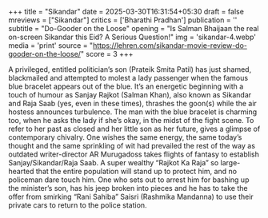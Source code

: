 +++
title = "Sikandar"
date = 2025-03-30T16:31:54+05:30
draft = false
mreviews = ["Sikandar"]
critics = ['Bharathi Pradhan']
publication = ''
subtitle = "Do-Gooder on the Loose"
opening = "Is Salman Bhaijaan the real on-screen Sikandar this Eid? A Serious Question!"
img = 'sikandar-4.webp'
media = 'print'
source = "https://lehren.com/sikandar-movie-review-do-gooder-on-the-loose/"
score = 3
+++

A privileged, entitled politician’s son (Prateik Smita Patil) has just shamed, blackmailed and attempted to molest a lady passenger when the famous blue bracelet appears out of the blue. It’s an energetic beginning with a touch of humour as Sanjay Rajkot (Salman Khan), also known as Sikandar and Raja Saab (yes, even in these times), thrashes the goon(s) while the air hostess announces turbulence. The man with the blue bracelet is charming too, when he asks the lady if she’s okay, in the midst of the fight scene. To refer to her past as closed and her little son as her future, gives a glimpse of contemporary chivalry. One wishes the same energy, the same today’s thought and the same sprinkling of wit had prevailed the rest of the way as outdated writer-director AR Murugadoss takes flights of fantasy to establish Sanjay/Sikandar/Raja Saab. A super wealthy “Rajkot Ka Raja” so large-hearted that the entire population will stand up to protect him, and no policeman dare touch him. One who sets out to arrest him for bashing up the minister’s son, has his jeep broken into pieces and he has to take the offer from smirking “Rani Sahiba” Saisri (Rashmika Mandanna) to use their private cars to return to the police station.
